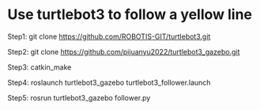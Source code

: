 # Use turtlebot3 to follow a yellow line

Step1: git clone https://github.com/ROBOTIS-GIT/turtlebot3.git

Step2: git clone https://github.com/pijuanyu2022/turtlebot3_gazebo.git

Step3: catkin_make

Step4: roslaunch turtlebot3_gazebo turtlebot3_follower.launch

Step5: rosrun turtlebot3_gazebo follower.py
